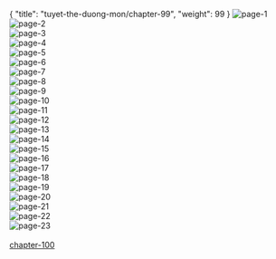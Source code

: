 { "title": "tuyet-the-duong-mon/chapter-99", "weight": 99 }
<img src="tuyet-the-duong-mon_0099_01-dec0f61509ccf866c14906048ee86f88.webp" alt="page-1" origin="http://1.bp.blogspot.com/-9zseMf2uzUM/WL10eArJ-mI/AAAAAAAARRU/1-fALwfAHOkJy_x6w-Pz4yoEoF1YWlwrgCLcB/s1600/1.jpg?imgmax=0"><br/>
<img src="tuyet-the-duong-mon_0099_02-f253571b5d77345911f0896c8beec186.webp" alt="page-2" origin="http://1.bp.blogspot.com/-VS9qUK4Id0Q/WL10gT1pjGI/AAAAAAAARR8/Uooha8TCvPMBczScrdQKrw1Och4rg85nwCLcB/s1600/2.jpg?imgmax=0"><br/>
<img src="tuyet-the-duong-mon_0099_03-8ad5c7728efdc60b22d07eed64e1b087.webp" alt="page-3" origin="http://1.bp.blogspot.com/-vaSnOj-heR8/WL10h97ui7I/AAAAAAAARSQ/MTlUdmCW7ZYf8Vy1pNNFwwnggGD5TPI4ACLcB/s1600/3.jpg?imgmax=0"><br/>
<img src="tuyet-the-duong-mon_0099_04-049ca472f2878e0d4e1aff652f03432f.webp" alt="page-4" origin="http://1.bp.blogspot.com/-7fdJC4g2PdY/WL10h6pcl3I/AAAAAAAARSU/LHmuCKfulB4Ff68_2jugxR3u4HxCeXpUQCLcB/s1600/4.jpg?imgmax=0"><br/>
<img src="tuyet-the-duong-mon_0099_05-982d1fecac2e84d58afdde8abf048763.webp" alt="page-5" origin="http://1.bp.blogspot.com/-XcI7EreRI38/WL10iRdZbdI/AAAAAAAARSY/ZDUthX5F4PAx67axB1qUMNWcrrYkQTS6QCLcB/s1600/5.jpg?imgmax=0"><br/>
<img src="tuyet-the-duong-mon_0099_06-af7038e7f166cadb1c7baa4ed2152c17.webp" alt="page-6" origin="http://1.bp.blogspot.com/-v4d21cX05RQ/WL10ip2tu8I/AAAAAAAARSc/J_hF79IT1as4z77woBfUzc4OtdN8iWlugCLcB/s1600/6.jpg?imgmax=0"><br/>
<img src="tuyet-the-duong-mon_0099_07-789c01711c46190407e295c884daa1a4.webp" alt="page-7" origin="http://1.bp.blogspot.com/-oWXNkdC9wZ8/WL10itX6SaI/AAAAAAAARSg/Z6dzW48wOdQiFitgdel2Rz7VVmN2bGvsQCLcB/s1600/7.jpg?imgmax=0"><br/>
<img src="tuyet-the-duong-mon_0099_08-66cedf6998cc30f078d432109be106a4.webp" alt="page-8" origin="http://1.bp.blogspot.com/-zDrpeHvQxHM/WL10i6OMcaI/AAAAAAAARSk/xNuuTielgkcX6TjG0dUcQ9Z57t6K0ROOQCLcB/s1600/8.jpg?imgmax=0"><br/>
<img src="tuyet-the-duong-mon_0099_09-1edc3229d985ba95e5e2d9b391989427.webp" alt="page-9" origin="http://1.bp.blogspot.com/-t6HGJ5nz_90/WL10jPL_jpI/AAAAAAAARSo/9nZRr4OxTR8nYIGVCsPeVKKfo-AdhglXQCLcB/s1600/9.jpg?imgmax=0"><br/>
<img src="tuyet-the-duong-mon_0099_10-d6e8c2cdd0447016a06aec12634bf0d2.webp" alt="page-10" origin="http://1.bp.blogspot.com/-xV1oNr_vZs4/WL10eORd50I/AAAAAAAARRM/gvRbILX8kmctired5tLiCKv-QZCanSvmACLcB/s1600/10.jpg?imgmax=0"><br/>
<img src="tuyet-the-duong-mon_0099_11-d6b4a8faaaf2e443ed79595e9598eeb5.webp" alt="page-11" origin="http://1.bp.blogspot.com/-nhmgtDKcDQE/WL10eux3SQI/AAAAAAAARRc/ztgnSccz2ds4DulhxdOi5CJA-cjlQnAZwCLcB/s1600/11.jpg?imgmax=0"><br/>
<img src="tuyet-the-duong-mon_0099_12-8b879cd663a03264c3cbd0e4b70f6916.webp" alt="page-12" origin="http://1.bp.blogspot.com/-R7hCnpUZ6rA/WL10eg67haI/AAAAAAAARRY/ox5zqJ10jaAMW6GfPketsbzKtKnuZJefACLcB/s1600/12.jpg?imgmax=0"><br/>
<img src="tuyet-the-duong-mon_0099_13-232d2af6baadc1af8b7cf77fde5565e6.webp" alt="page-13" origin="http://1.bp.blogspot.com/-VvLYrnEW7M4/WL10enMohLI/AAAAAAAARRg/Uq9QkRjSIPojgd0mbz8G6PXhmeOeaQCVQCLcB/s1600/13.jpg?imgmax=0"><br/>
<img src="tuyet-the-duong-mon_0099_14-18268a825b08d3cf9940bdfbe7230b37.webp" alt="page-14" origin="http://1.bp.blogspot.com/-9uPNux6B3lA/WL10fMeXdAI/AAAAAAAARRk/1i-dtWxf27U4Fia0VpcwWAQIr_a-JFzKgCLcB/s1600/14.jpg?imgmax=0"><br/>
<img src="tuyet-the-duong-mon_0099_15-a8d4deba809e2a2019a11c9ca3a8b1b8.webp" alt="page-15" origin="http://1.bp.blogspot.com/-AZ0PJ5srq6Y/WL10fZC0VxI/AAAAAAAARRo/9Zx3KSpLPo0lgfjD1zL_tH3n4fArM90AACLcB/s1600/15.jpg?imgmax=0"><br/>
<img src="tuyet-the-duong-mon_0099_16-ac392d23f419d800b3e17224c225fbba.webp" alt="page-16" origin="http://1.bp.blogspot.com/-erDchZM2n5o/WL10fSDys2I/AAAAAAAARRs/QQL7640w2fEwHQw6EhBzC3BIITmt4i2cACLcB/s1600/16.jpg?imgmax=0"><br/>
<img src="tuyet-the-duong-mon_0099_17-d440dbe29b214d48b3efb588fe7d9578.webp" alt="page-17" origin="http://1.bp.blogspot.com/-L_dPg5pKPr4/WL10fyiNyKI/AAAAAAAARRw/-fz_bjEqYeAD_n0oaBxZJRpEM5w43B7XQCLcB/s1600/17.jpg?imgmax=0"><br/>
<img src="tuyet-the-duong-mon_0099_18-275b6d876f2d7301ea85e099f6d7f9f5.webp" alt="page-18" origin="http://1.bp.blogspot.com/-cnE5wfUld80/WL10f6N6UiI/AAAAAAAARR0/OXzWAypRyuQUVoTPzoLtWCI8Lgge42-DACLcB/s1600/18.jpg?imgmax=0"><br/>
<img src="tuyet-the-duong-mon_0099_19-5f54f9b1f2ad2c77d6c1e698ce9c9a08.webp" alt="page-19" origin="http://1.bp.blogspot.com/-3u8mFz5EjCM/WL10gK429HI/AAAAAAAARR4/6VFknKAZxIIKdfDrg-vc8BAORq-Ii3WuwCLcB/s1600/19.jpg?imgmax=0"><br/>
<img src="tuyet-the-duong-mon_0099_20-44aa8230e4107e743c5a9e54d10c34ab.webp" alt="page-20" origin="http://1.bp.blogspot.com/-hBKbESvsMk8/WL10g1yvi1I/AAAAAAAARSA/s4dN5Rjp3oMir57n2OXqrw3iOVOLdX6wgCLcB/s1600/20.jpg?imgmax=0"><br/>
<img src="tuyet-the-duong-mon_0099_21-a06125f4c4c93ed4bffc0f5a1a46dcd9.webp" alt="page-21" origin="http://1.bp.blogspot.com/-B3Xl9LVtazc/WL10hFAo4xI/AAAAAAAARSI/Lb2KKql42SsswNR0fL8-xbpc9BkYBn3mACLcB/s1600/21.jpg?imgmax=0"><br/>
<img src="tuyet-the-duong-mon_0099_22-fc954135d93b241ad5a18321f75cce13.webp" alt="page-22" origin="http://1.bp.blogspot.com/-v9kkEB4IG6c/WL10hHNn0ZI/AAAAAAAARSE/6d_zz2HuWw8qqiMtRAx4yPQQWVFOrLawQCLcB/s1600/22.jpg?imgmax=0"><br/>
<img src="tuyet-the-duong-mon_0099_23-d2dfd1eb47691c1c147b2a41d9c65167.webp" alt="page-23" origin="http://1.bp.blogspot.com/-HJSrGMVOlAE/WL10hZHFqkI/AAAAAAAARSM/7TlA46daNcAe6JpMXtK0npCXRB-g8j96wCLcB/s1600/23.jpg?imgmax=0"><br/>
<br/><a class="nextchap" href="/tuyet-the-duong-mon/chapter-100">chapter-100</a>

